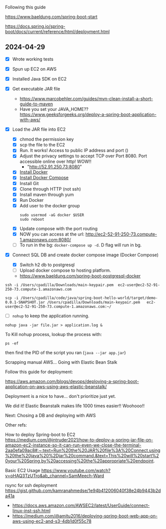 Following this guide

https://www.baeldung.com/spring-boot-start

https://docs.spring.io/spring-boot/docs/current/reference/html/deployment.html

## 2024-04-29 

- [X] Wrote working tests
- [X] Spun up EC2 on AWS
- [X] Installed Java SDK on EC2
- [X] Get executable JAR file
	- https://www.marcobehler.com/guides/mvn-clean-install-a-short-guide-to-maven
	- Have you set your JAVA_HOME?? https://www.geeksforgeeks.org/deploy-a-spring-boot-application-with-aws/

- [X] Load the JAR file into EC2
	- [X] chmod the permission key
	- [X] scp the file to the EC2
	- [X] Run. It works! Access to public IP address and port ()
	- [X] Adjust the privacy settings to accept TCP over Port 8080. Port accessible online over http! WOW!!
		- "http://52.91.250.73:8080"
	- [X] [Install Docker](https://stackoverflow.com/questions/53918841/how-to-install-docker-on-amazon-linux2)
	- [X] [Install Docker Compose](https://stackoverflow.com/questions/63708035/installing-docker-compose-on-amazon-ec2-linux-2-9kb-docker-compose-file)
	- [X] Install Git
	- [X] Clone through HTTP (not ssh)
	- [X] Install maven through yum
	- [X] Run Docker
	- [X] Add user to the docker group
		```
		sudo usermod -aG docker $USER
		sudo reboot
		```
	- [X] Update compose with the port routing
	- [X] NOW you can access at the url: http://ec2-52-91-250-73.compute-1.amazonaws.com:8080/
	- [ ] To run in the bg: `docker-compose up -d`. D flag will run in bg.
- [X] Connect SQL DB and create docker compose image (Docker Compose)
	- [X] Switch h2 db to postgresql
	- [ ] Upload docker compose to hosting platform.
	-	https://www.baeldung.com/spring-boot-postgresql-docker

```
ssh -i /Users/cpadilla/Downloads/main-keypair.pem  ec2-user@ec2-52-91-250-73.compute-1.amazonaws.com
```

```
scp -i /Users/cpadilla/code/java/spring-boot-hello-world/target/demo-0.0.1-SNAPSHOT.jar /Users/cpadilla/Downloads/main-keypair.pem   ec2-user@ec2-52-91-250-73.compute-1.amazonaws.com:~/
```

- [ ] `nohup` to keep the application running.

```
nohup java -jar file.jar > application.log &
```

To Kill nohup process, lookup the process with:

```
ps -ef
```

then find the PID of the script you ran (`java --jar app.jar`)

Scrapping manual AWS... Going with Elastic Bean Stalk

Follow this guide for deployment:

https://aws.amazon.com/blogs/devops/deploying-a-spring-boot-application-on-aws-using-aws-elastic-beanstalk/

Deployment is a nice to have... don't prioritize just yet.

We did it! Elastic Beanstalk makes life 1000 times easier!! Woohooo!!

Next: Chosing a DB and deploying with AWS


Other refs:

How to deploy Spring-boot to EC2
https://medium.com/@intruder2021/how-to-deploy-a-spring-jar-file-on-amazon-ec2-instance-so-it-can-run-even-we-close-the-terminal-2aa0efa09ac8#:~:text=Run%20the%20JAR%20file%3A%20Connect,using%20the%20java%20%2Djar%20command.&text=This%20will%20start%20your%20Spring,by%20accessing%20the%20appropriate%20endpoint.

Basic EC2 Usage
https://www.youtube.com/watch?v=oHAQ3TzUTro&ab_channel=SamMeech-Ward

rsync for ssh deployment
https://gist.github.com/kamranahmedse/1e94b412006040f38e24b9443b2da41a

- https://docs.aws.amazon.com/AWSEC2/latest/UserGuide/connect-linux-inst-ssh.html
- https://medium.com/@amitu2016/deploying-spring-boot-web-app-on-aws-using-ec2-and-s3-4db1d0f55c78